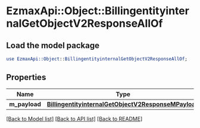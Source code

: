 # EzmaxApi::Object::BillingentityinternalGetObjectV2ResponseAllOf

## Load the model package
```perl
use EzmaxApi::Object::BillingentityinternalGetObjectV2ResponseAllOf;
```

## Properties
Name | Type | Description | Notes
------------ | ------------- | ------------- | -------------
**m_payload** | [**BillingentityinternalGetObjectV2ResponseMPayload**](BillingentityinternalGetObjectV2ResponseMPayload.md) |  | 

[[Back to Model list]](../README.md#documentation-for-models) [[Back to API list]](../README.md#documentation-for-api-endpoints) [[Back to README]](../README.md)


